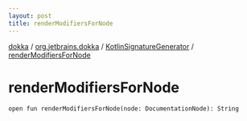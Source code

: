 ```yaml
---
layout: post
title: renderModifiersForNode
---
```

[dokka](../../index.md) / [org.jetbrains.dokka](../index.md) / [KotlinSignatureGenerator](index.md) / [renderModifiersForNode](renderModifiersForNode.md)

# renderModifiersForNode

```
open fun renderModifiersForNode(node: DocumentationNode): String
```
